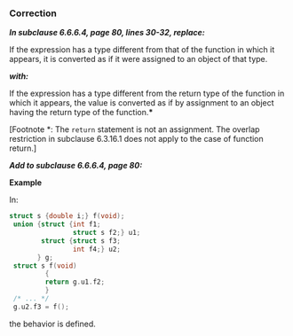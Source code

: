 ### Correction

***In subclause 6.6.6.4, page 80, lines 30-32, replace:***

If the expression has a type different from that of the function in which it
appears, it is converted as if it were assigned to an object of that type.

***with:***

If the expression has a type different from the return type of the function in
which it appears, the value is converted as if by assignment to an object having
the return type of the function.**\***

\[Footnote \*: The `return` statement is not an assignment. The overlap
restriction in subclause 6.3.16.1 does not apply to the case of function
return.]

***Add to subclause 6.6.6.4, page 80:***

**Example**

In:

```c
struct s {double i;} f(void);
 union {struct {int f1;
                struct s f2;} u1;
        struct {struct s f3;
                int f4;} u2;
       } g;
 struct s f(void)
         {
         return g.u1.f2;
         }
 /* ... */
 g.u2.f3 = f();
```

the behavior is defined.
